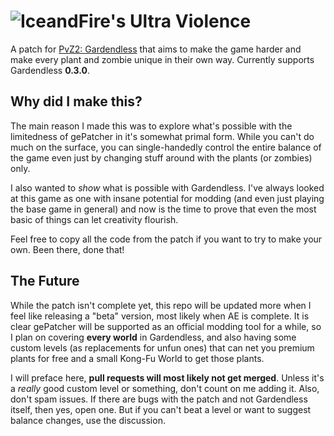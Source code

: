 # ![IceandFire's Ultra Violence](https://raw.githubusercontent.com/IceandFire04/gardendless-ultra-violence/refs/heads/main/header.png)

A patch for [PvZ2: Gardendless](https://pvzge.com/en/) that aims to make the game harder and make every plant and zombie unique in their own way. Currently supports Gardendless **0.3.0**.

## Why did I make this?
The main reason I made this was to explore what's possible with the limitedness of gePatcher in it's somewhat primal form. While you can't do much on the surface, you can single-handedly control
the entire balance of the game even just by changing stuff around with the plants (or zombies) only.

I also wanted to _show_ what is possible with Gardendless. I've always looked at this game as one with insane potential for modding (and even just playing the base game in general) and now
is the time to prove that even the most basic of things can let creativity flourish.

Feel free to copy all the code from the patch if you want to try to make your own. Been there, done that!

## The Future
While the patch isn't complete yet, this repo will be updated more when I feel like releasing a "beta" version, most likely when AE is complete. It is clear gePatcher will be supported as an official
modding tool for a while, so I plan on covering **every world** in Gardendless, and also having some custom levels (as replacements for unfun ones) that can net you premium plants for free and a small Kong-Fu World to get those plants. 

I will preface here, **pull requests will most likely not get merged**. Unless it's a _really_ good custom level or something, don't count on me adding it. Also, don't spam issues. If there are bugs with the patch and not Gardendless itself,
then yes, open one. But if you can't beat a level or want to suggest balance changes, use the discussion.
